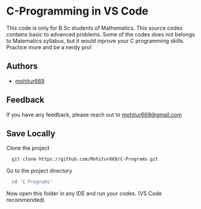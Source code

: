 
# C-Programming in VS Code

This code is only for B.Sc students of Mathematics. This source codes contains basic to
advanced problems. Some of the codes does not belongs to Matematics syllabus, but it would
inprove your C programming skills. Practice more and be a nerdy pro!


## Authors

- [mohitur669](https://github.com/Mohitur669)

  
## Feedback

If you have any feedback, please reach out to mohitur669@gmail.com

  
## Save Locally

Clone the project

```bash
  git clone https://github.com/Mohitur669/C-Programs.git
```

Go to the project directory

```bash
  cd 'C-Programs'
```
Now open this folder in any IDE and run your codes. (VS Code recommended)
